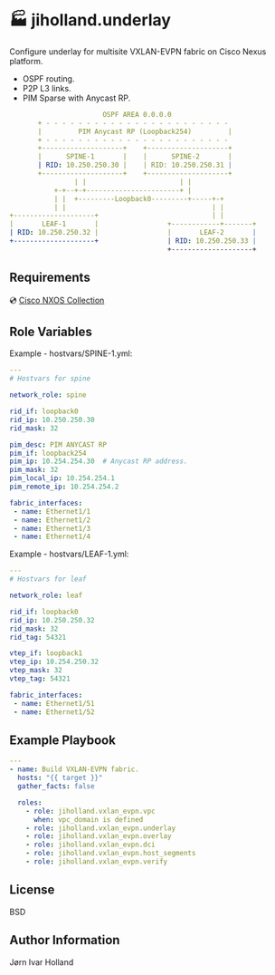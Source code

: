 🏭 jiholland.underlay
=====================

Configure underlay for multisite VXLAN-EVPN fabric on Cisco Nexus platform.
- OSPF routing.
- P2P L3 links.
- PIM Sparse with Anycast RP.
```YAML
                       OSPF AREA 0.0.0.0
       + - - - - - - - - - - - - - - - - - - - - - - -
       |         PIM Anycast RP (Loopback254)         |
       + - - - - - - - - - - - - - - - - - - - - - - -
       +--------------------+    +--------------------+
       |      SPINE-1       |    |      SPINE-2       |
       | RID: 10.250.250.30 |    | RID: 10.250.250.31 |
       +--------------------+    +--------------------+
                | |                       | |
           +-+--+-+-----------------------+ |
           | |  +---------Loopback0---------+-----+-+
           | |                                    | |
+--------------------+                            | |
|       LEAF-1       |                 +------------+-------+
| RID: 10.250.250.32 |                 |       LEAF-2       |
+--------------------+                 | RID: 10.250.250.33 |
                                       +--------------------+
```
Requirements
------------

💿 [Cisco NXOS Collection](https://galaxy.ansible.com/cisco/nxos)

Role Variables
--------------

Example - hostvars/SPINE-1.yml:
```YAML
---
# Hostvars for spine

network_role: spine

rid_if: loopback0
rid_ip: 10.250.250.30
rid_mask: 32

pim_desc: PIM ANYCAST RP
pim_if: loopback254
pim_ip: 10.254.254.30  # Anycast RP address.
pim_mask: 32
pim_local_ip: 10.254.254.1
pim_remote_ip: 10.254.254.2

fabric_interfaces:
 - name: Ethernet1/1
 - name: Ethernet1/2
 - name: Ethernet1/3
 - name: Ethernet1/4
```
Example - hostvars/LEAF-1.yml:
```YAML
---
# Hostvars for leaf

network_role: leaf

rid_if: loopback0
rid_ip: 10.250.250.32
rid_mask: 32
rid_tag: 54321

vtep_if: loopback1
vtep_ip: 10.254.250.32
vtep_mask: 32
vtep_tag: 54321

fabric_interfaces:
 - name: Ethernet1/51
 - name: Ethernet1/52
```
Example Playbook
----------------
```YAML
---
- name: Build VXLAN-EVPN fabric.
  hosts: "{{ target }}"
  gather_facts: false

  roles:
    - role: jiholland.vxlan_evpn.vpc
      when: vpc_domain is defined
    - role: jiholland.vxlan_evpn.underlay
    - role: jiholland.vxlan_evpn.overlay
    - role: jiholland.vxlan_evpn.dci
    - role: jiholland.vxlan_evpn.host_segments
    - role: jiholland.vxlan_evpn.verify
```
License
-------

BSD

Author Information
------------------

Jørn Ivar Holland
